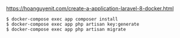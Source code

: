 https://hoanguyenit.com/create-a-application-laravel-8-docker.html

```
$ docker-compose exec app composer install
$ docker-compose exec app php artisan key:generate
$ docker-compose exec app php artisan migrate
```